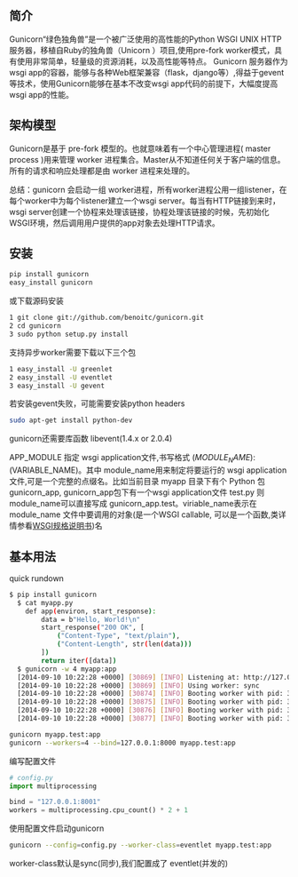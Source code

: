 ## 简介

Gunicorn“绿色独角兽”是一个被广泛使用的高性能的Python WSGI UNIX HTTP服务器，移植自Ruby的独角兽（Unicorn ）项目,使用pre-fork worker模式，具有使用非常简单，轻量级的资源消耗，以及高性能等特点。
Gunicorn 服务器作为wsgi app的容器，能够与各种Web框架兼容（flask，django等）,得益于gevent等技术，使用Gunicorn能够在基本不改变wsgi app代码的前提下，大幅度提高wsgi app的性能。



## 架构模型

Gunicorn是基于 pre-fork 模型的。也就意味着有一个中心管理进程( master process )用来管理 worker 进程集合。Master从不知道任何关于客户端的信息。所有的请求和响应处理都是由 worker 进程来处理的。



总结：gunicorn 会启动一组 worker进程，所有worker进程公用一组listener，在每个worker中为每个listener建立一个wsgi server。每当有HTTP链接到来时，wsgi server创建一个协程来处理该链接，协程处理该链接的时候，先初始化WSGI环境，然后调用用户提供的app对象去处理HTTP请求。

## 安装

```bash
pip install gunicorn
easy_install gunicorn
```

或下载源码安装

```bash
1 git clone git://github.com/benoitc/gunicorn.git
2 cd gunicorn
3 sudo python setup.py install　
```



支持异步worker需要下载以下三个包

```bash
1 easy_install -U greenlet
2 easy_install -U eventlet
3 easy_install -U gevent 
```



若安装gevent失败，可能需要安装python headers

```bash
sudo apt-get install python-dev
```

gunicorn还需要库函数 libevent(1.4.x or 2.0.4)



APP_MODULE 指定 wsgi application文件,书写格式 $(MODULE_NAME):$(VARIABLE_NAME)。其中 module_name用来制定将要运行的 wsgi application文件,可是一个完整的点缀名。比如当前目录 myapp 目录下有个 Python 包 gunicorn_app, gunicorn_app包下有一个wsgi application文件 test.py 则 module_name可以直接写成  gunicorn_app.test。viriable_name表示在 module_name 文件中要调用的对象(是一个WSGI callable, 可以是一个函数,类详情参看[WSGI规格说明书](http://www.cnblogs.com/ArtsCrafts/p/wsgi.html))名



## 基本用法 

quick rundown

```bash
$ pip install gunicorn
  $ cat myapp.py
    def app(environ, start_response):
        data = b"Hello, World!\n"
        start_response("200 OK", [
            ("Content-Type", "text/plain"),
            ("Content-Length", str(len(data)))
        ])
        return iter([data])
  $ gunicorn -w 4 myapp:app
  [2014-09-10 10:22:28 +0000] [30869] [INFO] Listening at: http://127.0.0.1:8000 (30869)
  [2014-09-10 10:22:28 +0000] [30869] [INFO] Using worker: sync
  [2014-09-10 10:22:28 +0000] [30874] [INFO] Booting worker with pid: 30874
  [2014-09-10 10:22:28 +0000] [30875] [INFO] Booting worker with pid: 30875
  [2014-09-10 10:22:28 +0000] [30876] [INFO] Booting worker with pid: 30876
  [2014-09-10 10:22:28 +0000] [30877] [INFO] Booting worker with pid: 30877
```





```bash
gunicorn myapp.test:app
gunicorn --workers=4 --bind=127.0.0.1:8000 myapp.test:app
```

编写配置文件

```python
# config.py
import multiprocessing

bind = "127.0.0.1:8001"
workers = multiprocessing.cpu_count() * 2 + 1
```



使用配置文件启动gunicorn

```bash
gunicorn --config=config.py --worker-class=eventlet myapp.test:app
```

worker-class默认是sync(同步),我们配置成了 eventlet(并发的)